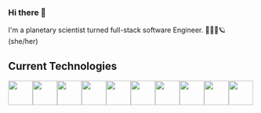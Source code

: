 ### Hi there 👋

I'm a planetary scientist turned full-stack software Engineer. 👩🏻‍💻🪐 (she/her)  

## Current Technologies
<img src="https://user-images.githubusercontent.com/25181517/117447155-6a868a00-af3d-11eb-9cfe-245df15c9f3f.png" width="50" height="50"><img src="https://user-images.githubusercontent.com/25181517/183859966-a3462d8d-1bc7-4880-b353-e2cbed900ed6.png" width="50" height="50"><img src="https://user-images.githubusercontent.com/25181517/183568594-85e280a7-0d7e-4d1a-9028-c8c2209e073c.png" width="50" height="50"><img src="https://user-images.githubusercontent.com/25181517/183897015-94a058a6-b86e-4e42-a37f-bf92061753e5.png" width="50" height="50"><img src="https://user-images.githubusercontent.com/25181517/183423507-c056a6f9-1ba8-4312-a350-19bcbc5a8697.png" width="50" height="50"><img src="https://user-images.githubusercontent.com/25181517/183423775-2276e25d-d43d-4e58-890b-edbc88e915f7.png" width="50" height="50"><img src="https://user-images.githubusercontent.com/25181517/117208740-bfb78400-adf5-11eb-97bb-09072b6bedfc.png" width="50" height="50"><img src="https://user-images.githubusercontent.com/25181517/117207330-263ba280-adf4-11eb-9b97-0ac5b40bc3be.png" width="50" height="50"><img src="https://user-images.githubusercontent.com/25181517/192158954-f88b5814-d510-4564-b285-dff7d6400dad.png" width="50" height="50"><img src="https://user-images.githubusercontent.com/25181517/183898674-75a4a1b1-f960-4ea9-abcb-637170a00a75.png" width="50" height="50">
